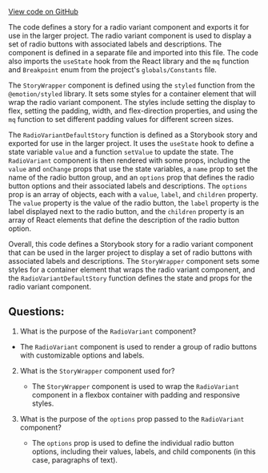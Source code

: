 [View code on GitHub](https://github.com/technologiestiftung/kulturdaten-frontend/blob/master/components/RadioVariant/story.tsx)

The code defines a story for a radio variant component and exports it for use in the larger project. The radio variant component is used to display a set of radio buttons with associated labels and descriptions. The component is defined in a separate file and imported into this file. The code also imports the `useState` hook from the React library and the `mq` function and `Breakpoint` enum from the project's `globals/Constants` file.

The `StoryWrapper` component is defined using the `styled` function from the `@emotion/styled` library. It sets some styles for a container element that will wrap the radio variant component. The styles include setting the display to flex, setting the padding, width, and flex-direction properties, and using the `mq` function to set different padding values for different screen sizes.

The `RadioVariantDefaultStory` function is defined as a Storybook story and exported for use in the larger project. It uses the `useState` hook to define a state variable `value` and a function `setValue` to update the state. The `RadioVariant` component is then rendered with some props, including the `value` and `onChange` props that use the state variables, a `name` prop to set the name of the radio button group, and an `options` prop that defines the radio button options and their associated labels and descriptions. The `options` prop is an array of objects, each with a `value`, `label`, and `children` property. The `value` property is the value of the radio button, the `label` property is the label displayed next to the radio button, and the `children` property is an array of React elements that define the description of the radio button option.

Overall, this code defines a Storybook story for a radio variant component that can be used in the larger project to display a set of radio buttons with associated labels and descriptions. The `StoryWrapper` component sets some styles for a container element that wraps the radio variant component, and the `RadioVariantDefaultStory` function defines the state and props for the radio variant component.
## Questions: 
 1. What is the purpose of the `RadioVariant` component?
   - The `RadioVariant` component is used to render a group of radio buttons with customizable options and labels.

2. What is the `StoryWrapper` component used for?
   - The `StoryWrapper` component is used to wrap the `RadioVariant` component in a flexbox container with padding and responsive styles.

3. What is the purpose of the `options` prop passed to the `RadioVariant` component?
   - The `options` prop is used to define the individual radio button options, including their values, labels, and child components (in this case, paragraphs of text).